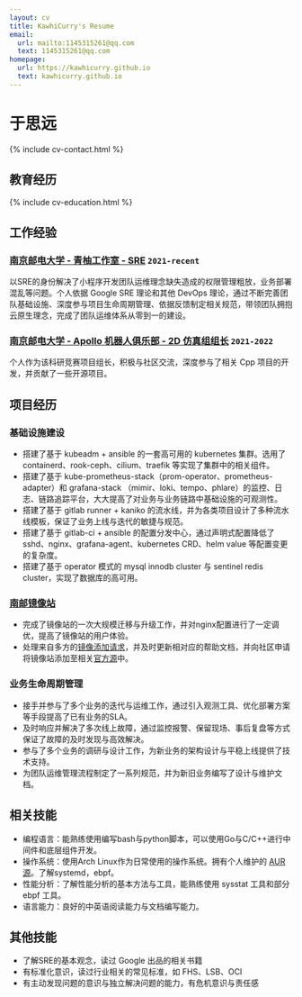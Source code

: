 ```yaml
---
layout: cv
title: KawhiCurry's Resume
email:
  url: mailto:1145315261@qq.com
  text: 1145315261@qq.com
homepage:
  url: https://kawhicurry.github.io
  text: kawhicurry.github.io
---
```


# 于思远

{% include cv-contact.html %}

## 教育经历

{% include cv-education.html %}

## 工作经验

### [**南京邮电大学 - 青柚工作室 - SRE**](https://qingyou.njupt.edu.cn) `2021-recent`

以SRE的身份解决了小程序开发团队运维理念缺失造成的权限管理粗放，业务部署混乱等问题。个人依据 Google SRE 理论和其他 DevOps 理论，通过不断完善团队基础设施、深度参与项目生命周期管理、依据反馈制定相关规范，带领团队拥抱云原生理念，完成了团队运维体系从零到一的建设。

### [**南京邮电大学 - Apollo 机器人俱乐部 - 2D 仿真组组长**](https://github.com/Apollo2d/) `2021-2022`

个人作为该科研竞赛项目组长，积极与社区交流，深度参与了相关 Cpp 项目的开发，并贡献了一些开源项目。

## 项目经历

### **基础设施建设**

- 搭建了基于 kubeadm + ansible 的一套高可用的 kubernetes 集群。选用了 containerd、rook-ceph、cilium、traefik 等实现了集群中的相关组件。
- 搭建了基于 kube-prometheus-stack（prom-operator、prometheus-adapter）和 grafana-stack （mimir、loki、tempo、phlare）的监控、日志、链路追踪平台，大大提高了对业务与业务链路中基础设施的可观测性。
- 搭建了基于 gitlab runner + kaniko 的流水线，并为各类项目设计了多种流水线模板，保证了业务上线与迭代的敏捷与规范。
- 搭建了基于 gitlab-ci + ansible 的配置分发中心，通过声明式配置降低了 sshd、nginx、grafana-agent、kubernetes CRD、helm value 等配置变更的复杂度。
- 搭建了基于 operator 模式的 mysql innodb cluster 与 sentinel redis cluster，实现了数据库的高可用。

### **[南邮镜像站](https://mirrors.njupt.edu.cn)**

- 完成了镜像站的一次大规模迁移与升级工作，并对nginx配置进行了一定调优，提高了镜像站的用户体验。
- 处理来自多方的[镜像添加请求](https://github.com/NJUPT-Mirrors-Group/issues/issues?q=is%3Aissue+is%3Aclosed)，并及时更新相对应的帮助文档，并向社区申请将镜像站添加至相关[官方源](https://archlinux.org/mirrors/njupt.edu.cn/)中。

### **业务生命周期管理**

- 接手并参与了多个业务的迭代与运维工作，通过引入观测工具、优化部署方案等手段提高了已有业务的SLA。
- 及时响应并解决了多次线上故障，通过监控报警、保留现场、事后复盘等方式保证了故障的及时发现与高效解决。
- 参与了多个业务的调研与设计工作，为新业务的架构设计与平稳上线提供了技术支持。
- 为团队运维管理流程制定了一系列规范，并为新旧业务编写了设计与维护文档。

## 相关技能

- 编程语言：能熟练使用编写bash与python脚本，可以使用Go与C/C++进行中间件和底层组件开发。
- 操作系统：使用Arch Linux作为日常使用的操作系统。拥有个人维护的 [AUR 源](https://aur.archlinux.org/packages?O=0&SeB=m&K=kawhicurry&outdated=&SB=m&SO=d&PP=50&submit=Go)。了解systemd，ebpf。
- 性能分析：了解性能分析的基本方法与工具，能熟练使用 sysstat 工具和部分 ebpf 工具。
- 语言能力：良好的中英语阅读能力与文档编写能力。

## 其他技能

- 了解SRE的基本观念，读过 Google 出品的相关书籍
- 有标准化意识，读过行业相关的常见标准，如 FHS、LSB、OCI
- 有主动发现问题的意识与独立解决问题的能力，有危机意识与责任感
